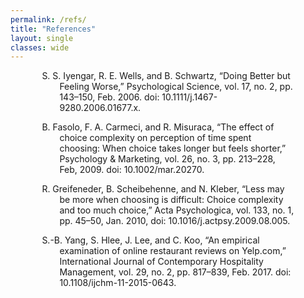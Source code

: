 ```yaml
---
permalink: /refs/
title: "References"
layout: single
classes: wide
---
```


<div style="padding: 0 10%">
    <p style="padding-left: 2em; text-indent: -2em;">
      S. S. Iyengar, R. E. Wells, and B. Schwartz, “Doing Better but Feeling Worse,” Psychological Science, vol. 17, no. 2, pp. 143–150, Feb. 2006. doi: 10.1111/j.1467-9280.2006.01677.x.
    </p>
    <p style="padding-left: 2em; text-indent: -2em;">
      B. Fasolo, F. A. Carmeci, and R. Misuraca, “The effect of choice complexity on perception of time spent choosing: When choice takes longer but feels shorter,” Psychology & Marketing, vol. 26, no. 3, pp. 213–228, Feb, 2009. doi: 10.1002/mar.20270.
    </p>
    <p style="padding-left: 2em; text-indent: -2em;">
      R. Greifeneder, B. Scheibehenne, and N. Kleber, “Less may be more when choosing is difficult: Choice complexity and too much choice,” Acta Psychologica, vol. 133, no. 1, pp. 45–50, Jan. 2010, doi: 10.1016/j.actpsy.2009.08.005.
    </p>
    <p style="padding-left: 2em; text-indent: -2em;">
      S.-B. Yang, S. Hlee, J. Lee, and C. Koo, “An empirical examination of online restaurant reviews on Yelp.com,” International Journal of Contemporary Hospitality Management, vol. 29, no. 2, pp. 817–839, Feb. 2017. doi: 10.1108/ijchm-11-2015-0643.
    </p>
</div>